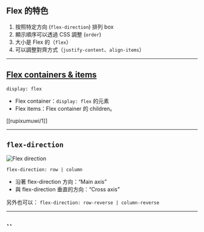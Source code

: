 Flex 的特色
-----

1. 按照特定方向 (`flex-direction`) 排列 box
2. 顯示順序可以透過 CSS 調整 (`order`)
2. 大小是 Flex 的（`flex`）
4. 可以調整對齊方式（`justify-content`、`align-items`）

---

[Flex containers & items](https://www.w3.org/TR/css-flexbox-1/#box-model)
-----

`display: flex`

* Flex container：`display: flex` 的元素
* Flex items：Flex container 的 children。

[[rupixumuwi/1]]

---

`flex-direction`
-----

![Flex direction](https://www.w3.org/TR/css-flexbox-1/images/flex-direction-terms.svg)

`flex-direction: row | column`

* 沿著 flex-direction 方向：“Main axis”
* 與 flex-direction 垂直的方向：“Cross axis”

另外也可以：
`flex-direction: row-reverse | column-reverse`

---

``
----